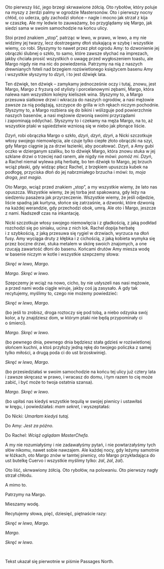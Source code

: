Oto pierwszy liść, jego brzegi skrwawione żółcią. Oto rybołów, który poluje na myszy z&nbsp;żerdzi palmy w&nbsp;ogrodzie Mastersonów. Oto i&nbsp;pierwszy nocny chłód, co uderza, gdy zachodzi słońce – nagle i&nbsp;mocno jak strzał z&nbsp;kija w&nbsp;czaszkę. Ale my ledwie to zauważamy, bo przyglądamy się&nbsp;Margo, jak siedzi sama w&nbsp;swoim samochodzie na końcu ulicy.

Stoi przed znakiem „stop”, patrząc w&nbsp;lewo, w&nbsp;prawo, w&nbsp;lewo, a&nbsp;my nie widzimy jej twarzy, lecz dostrzegamy dłoń stukającą w&nbsp;szybę i&nbsp;wszystkie wiemy, co robi. Słyszymy to nawet przez płot ogrodu Amy: to dzwonienie jej obrączki ślubnej o&nbsp;szkło, to samo, które zawsze słychać na imprezach, jakby chciała prosić wszystkich o&nbsp;uwagę przed wygłoszeniem toastu, ale Margo nigdy nie ma nic do powiedzenia. Patrzymy na nią z&nbsp;naszych drewnianych foteli nad brzegiem rozświetlonego księżycem basenu Amy i&nbsp;wszystkie słyszymy to *dzyń*, i&nbsp;to jest dźwięk lata.

Ten dźwięk, ten dźwięk – zamykamy jednocześnie oczy i&nbsp;tutaj, znowu, jest Margo, Margo z&nbsp;fryzurą od stylisty i&nbsp;porcelanowymi zębami, Margo, która nalewa nam wszystkim kolejny kieliszek wina. Słyszymy to, a&nbsp;Margo przesuwa siatkowe drzwi i&nbsp;wkracza do naszych ogrodów, a&nbsp;nasi mężowie zawsze za nią podążają, szczypce do grilla w&nbsp;ich rękach niczym pochodnie. Słyszymy to, a&nbsp;Margo rozbiera się do bikini i&nbsp;wślizguje pod powierzchnie naszych basenów, a&nbsp;nasi mężowie dzwonią swoimi przyrządami i&nbsp;zapominają oddychać. Słyszymy to i&nbsp;czekamy na męża Margo, na to, aż wszystkie ptaki w&nbsp;sąsiedztwie wzniosą się w&nbsp;niebo jak płonące liście.

*Dzyń*, robi obrączka Margo o&nbsp;szkło, *dzyń*, *dzyń*, *dzyń*, a&nbsp;Nicki szczotkuje włosy swojego niemowlęcia, ale czuje tylko ciepłe złoto obrączki na szyi, gdy Margo ciągnie ją za drzwi łazienki, aby pocałować. *Dzyń*, a&nbsp;Amy gubi oczko w&nbsp;dzierganym szaliku, bo to dźwięk Margo, która znowu stuka w&nbsp;jej szklane drzwi o&nbsp;trzeciej nad ranem, ale nigdy nie mówi: *pomóż mi*. *Dzyń*, a&nbsp;Rachel niemal wylewa pitą herbatę, bo ten dźwięk to Margo, jej brzuch wciąż płaski, gdy widząc płacz Rachel, z&nbsp;brzękiem upuszcza kubek na podłogę, przyciska dłoń do jej nabrzmiałego brzucha i&nbsp;mówi: *to, moja droga, jest magia*.

Oto Margo, wciąż przed znakiem „stop”, a&nbsp;my wszystkie wiemy, że lato nas opuszcza. Wszystkie wiemy, że jej torba jest spakowana, gdy leży na siedzeniu pasażera jak przyrzeczenie. Wszystkie wiemy, że jeśli odjedzie, liście spadną jak kurtyna, słońce się zatrzaśnie, a&nbsp;dzwonki, które dzwonią na każdej werandzie, gdy przechodzi obok, umrą. Ale oto i&nbsp;Margo, jeszcze z&nbsp;nami. Nadszedł czas na inkantację.

Nicki szczotkuje włosy swojego niemowlęcia i&nbsp;z&nbsp;gładkością, z&nbsp;jaką podkład rozchodzi się po siniaku, ucina z&nbsp;nich lok. Rachel dopija herbatę i&nbsp;z&nbsp;szybkością, z&nbsp;jaką przesuwa się rygiel w&nbsp;drzwiach, wyrzuca na dłoń fusy. Amy wyciąga druty z&nbsp;kłębka i&nbsp;z&nbsp;cichością, z&nbsp;jaką kobieta wymyka się przez boczne drzwi, stuka metalem w&nbsp;skórę swoich znajomych, a&nbsp;one rzucają zawartość dłoni do basenu. Końcami drutów Amy miesza wodę w&nbsp;basenie niczym w&nbsp;kotle i&nbsp;wszystkie szepczemy słowa:

*Skręć w&nbsp;lewo, Margo.*

*Margo. Skręć w&nbsp;lewo.*

Szepczemy je wciąż na nowo, cicho, by nie usłyszeli nas nasi mężowie, a&nbsp;przed nami woda ciągle wiruje, jakby coś ją zasysało. A&nbsp;gdy tak recytujemy, myślimy to, czego nie możemy powiedzieć:

*Skręć w&nbsp;lewo, Margo.*

(bo jeśli to zrobisz, droga roztoczy się pod tobą, a&nbsp;niebo odzyska swój kolor, a&nbsp;ty znajdziesz dom, w&nbsp;którym ptaki nie będą przypominały ci o&nbsp;śmierci).

*Margo. Skręć w&nbsp;lewo.*

(bo pewnego dnia, pewnego dnia będziesz stała gdzieś w&nbsp;rozświetlonej słońcem kuchni, a&nbsp;ktoś przyłoży jedną rękę do twojego policzka z&nbsp;samej tylko miłości, a&nbsp;drugą poda ci do ust brzoskwinię).

*Skręć w&nbsp;lewo, Margo.*

(bo przesiedziałaś w&nbsp;swoim samochodzie na końcu tej ulicy już cztery lata i&nbsp;zawsze skręcasz w&nbsp;prawo, i&nbsp;wracasz do domu, i&nbsp;tym razem to cię może zabić, i&nbsp;być może to twoja ostatnia szansa).

*Margo. Skręć w&nbsp;lewo.*

(bo upiłaś nas kiedyś wszystkie tequilą w&nbsp;swojej piwnicy i&nbsp;ustawiłaś w&nbsp;kręgu, i&nbsp;powiedziałaś: *mam sekret*, i&nbsp;wyszeptałaś:

Do Nicki: *Umarłam kiedyś tutaj.*

Do Amy: *Jest za późno.*

Do Rachel: *Wciąż oglądam MasterChefa.*

A my nie rozumiałyśmy i&nbsp;nie zadawałyśmy pytań, i&nbsp;nie powtarzałyśmy tych słów nikomu, nawet sobie nawzajem. Ale każdej nocy, gdy leżymy samotnie w&nbsp;łóżkach, oto Margo znów w&nbsp;tamtej piwnicy, oto Margo przykładająca do ust butelkę Cuervo i&nbsp;wszystkie myślimy tylko: *żal*, *żal*, *żal*).

Oto liść, skrwawiony żółcią. Oto rybołów, na polowaniu. Oto pierwszy nagły strzał chłodu.

A mimo to.

Patrzymy na Margo.

Mieszamy wodę.

Recytujemy słowa, pięć, dziesięć, piętnaście razy:

*Skręć w&nbsp;lewo, Margo.*

*Margo.*

*Skręć w&nbsp;lewo.*

<br/>

<credits>Tekst ukazał się pierwotnie w&nbsp;piśmie Passages North.</credits>